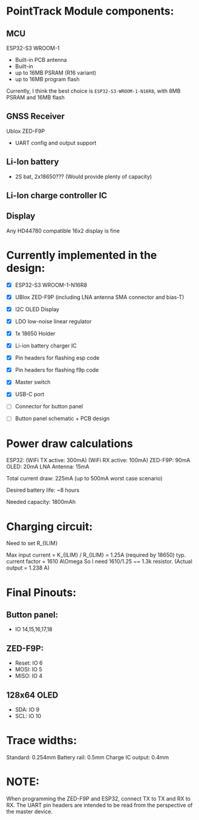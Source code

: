 
# PointTrack Module components:

## MCU
ESP32-S3 WROOM-1
- Built-in PCB antenna
- Built-in 
- up to 16MB PSRAM (R16 variant)
- up to 16MB program flash

Currently, I think the best choice is `ESP32-S3-WROOM-1-N16R8`, with 8MB PSRAM and 16MB flash


## GNSS Receiver
Ublox ZED-F9P
- UART config and output support

## Li-Ion battery
- 2S bat, 2x18650??? (Would provide plenty of capacity)

## Li-Ion charge controller IC


## Display
Any HD44780 compatible 16x2 display is fine



# Currently implemented in the design:

- [x] ESP32-S3 WROOM-1-N16R8
- [x] UBlox ZED-F9P (including LNA antenna SMA connector and bias-T)
- [x] I2C OLED Display
- [x] LDO low-noise linear regulator
- [x] 1x 18650 Holder
- [x] Li-ion battery charger IC
- [x] Pin headers for flashing esp code
- [x] Pin headers for flashing f9p code
- [x] Master switch
- [x] USB-C port
- [ ] Connector for button panel

- [ ] Button panel schematic + PCB design


# Power draw calculations

ESP32: (WiFi TX active: 300mA) (WiFi RX active: 100mA)
ZED-F9P: 90mA
OLED: 20mA
LNA Antenna: 15mA

Total current draw: 225mA (up to 500mA worst case scenario)

Desired battery life: ~8 hours

Needed capacity: 1800mAh



# Charging circuit:

Need to set R_{ILIM}

Max input current = K_{ILIM} / R_{ILIM} = 1.25A (required by 18650)
typ. current factor = 1610 A\Omega 
So I need 1610/1.25 ~= 1.3k resistor. (Actual output = 1.238 A)


# Final Pinouts:

## Button panel:
- IO 14,15,16,17,18

## ZED-F9P:
- Reset: IO 6
- MOSI: IO 5
- MISO: IO 4

## 128x64 OLED
- SDA: IO 9
- SCL: IO 10


# Trace widths:
Standard: 0.254mm
Battery rail: 0.5mm
Charge IC output: 0.4mm


# NOTE:

When programming the ZED-F9P and ESP32, connect TX to TX and RX to RX. The UART pin headers are intended to be read from the perspective of the master device.



